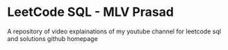 # LeetCode SQL - MLV Prasad
A repository of video explainations of my youtube channel for leetcode sql and solutions github homepage
